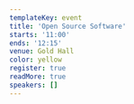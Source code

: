 ```yaml
---
templateKey: event
title: 'Open Source Software'
starts: '11:00'
ends: '12:15'
venue: Gold Hall
color: yellow
register: true
readMore: true
speakers: []
---
```

